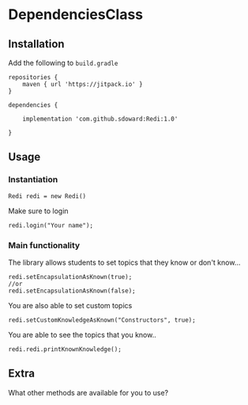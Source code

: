# DependenciesClass


## Installation

Add the following to `build.gradle`

```
repositories {
    maven { url 'https://jitpack.io' }
}

dependencies {

    implementation 'com.github.sdoward:Redi:1.0'
       
}

```

## Usage


### Instantiation
```
Redi redi = new Redi()
```

Make sure to login

```
redi.login("Your name");
```


### Main functionality

The library allows students to set topics that they know or don't know...

```
redi.setEncapsulationAsKnown(true);
//or
redi.setEncapsulationAsKnown(false);
```

You are also able to set custom topics

```
redi.setCustomKnowledgeAsKnown("Constructors", true);
```

You are able to see the topics that you know..

```
redi.redi.printKnownKnowledge();
```


## Extra

What other methods are available for you to use?
